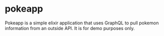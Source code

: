 # pokeapp

Pokeapp is a simple elixir application that uses GraphQL to pull pokemon information from an outside API. It is for demo purposes only.
